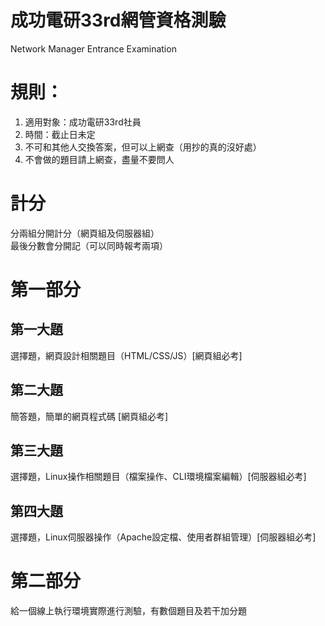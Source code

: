# 成功電研33rd網管資格測驗 #
Network Manager Entrance Examination
# 規則： #
1. 適用對象：成功電研33rd社員
2. 時間：截止日未定
3. 不可和其他人交換答案，但可以上網查（用抄的真的沒好處）
4. 不會做的題目請上網查，盡量不要問人
# 計分 #
分兩組分開計分（網頁組及伺服器組）  
最後分數會分開記（可以同時報考兩項）
# 第一部分 #
## 第一大題 ##
選擇題，網頁設計相關題目（HTML/CSS/JS）[網頁組必考]
## 第二大題 ##
簡答題，簡單的網頁程式碼 [網頁組必考]
## 第三大題 ##
選擇題，Linux操作相關題目（檔案操作、CLI環境檔案編輯）[伺服器組必考]
## 第四大題 ##
選擇題，Linux伺服器操作（Apache設定檔、使用者群組管理）[伺服器組必考]
# 第二部分 #
給一個線上執行環境實際進行測驗，有數個題目及若干加分題

